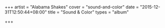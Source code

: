 +++
artist = "Alabama Shakes"
cover = "sound-and-color"
date = "2015-12-31T12:50:44+08:00"
title = "Sound & Color"
types = "album"

+++

